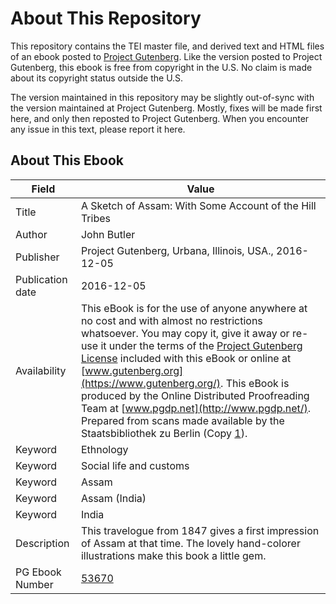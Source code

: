 # About This Repository

This repository contains the TEI master file, and derived text and HTML files of an ebook posted to [Project Gutenberg](https://www.gutenberg.org/). Like the version posted to Project Gutenberg, this ebook is free from copyright in the U.S. No claim is made about its copyright status outside the U.S.

The version maintained in this repository may be slightly out-of-sync with the version maintained at Project Gutenberg. Mostly, fixes will be made first here, and only then reposted to Project Gutenberg. When you encounter any issue in this text, please report it here.

## About This Ebook

| Field | Value |
| ----- | ----- |
| Title | A Sketch of Assam: With Some Account of the Hill Tribes |
| Author | John Butler |
| Publisher | Project Gutenberg, Urbana, Illinois, USA., 2016-12-05 |
| Publication date | 2016-12-05 |
| Availability | This eBook is for the use of anyone anywhere at no cost and with almost no restrictions whatsoever. You may copy it, give it away or re-use it under the terms of the [Project Gutenberg License](https://www.gutenberg.org/license) included with this eBook or online at [www.gutenberg.org](https://www.gutenberg.org/). This eBook is produced by the Online Distributed Proofreading Team at [www.pgdp.net](http://www.pgdp.net/). Prepared from scans made available by the Staatsbibliothek zu Berlin (Copy [1](http://resolver.staatsbibliothek-berlin.de/SBB000003ED00000000)). |
| Keyword | Ethnology |
| Keyword | Social life and customs |
| Keyword | Assam |
| Keyword | Assam (India) |
| Keyword | India |
| Description | This travelogue from 1847 gives a first impression of Assam at that time. The lovely hand-colorer illustrations make this book a little gem. |
| PG Ebook Number | [53670](https://www.gutenberg.org/ebooks/53670) |
